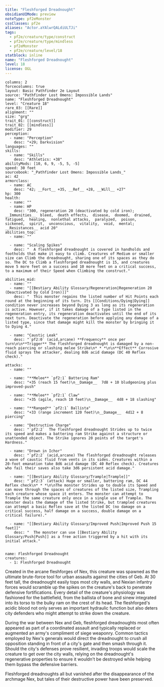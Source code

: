 ```yaml
---
title: "Fleshforged Dreadnought"
obsidianUIMode: preview
noteType: pf2eMonster
cssClasses: pf2e
aliases: "Actor.aYAlwrQALdiULTJi" 
tags:
  - pf2e/creature/type/construct
  - pf2e/creature/type/mindless
  - pf2eMonster
  - pf2e/creature/level/18
statblock: inline
name: "Fleshforged Dreadnought"
level: 18
license: OGL
---
```


```statblock
columns: 2
forcecolumns: true
layout: Basic Pathfinder 2e Layout
source: "Pathfinder Lost Omens: Impossible Lands"
name: "Fleshforged Dreadnought"
level: "Creature 18"
rare_03: [[Rare]]
alignment: ""
size: "grg"
trait_01: [[construct]]
trait_02: [[mindless]]
modifier: 29
perception:
  - name: "Perception"
    desc: "+29; Darkvision"
languages: ""
skills:
  - name: "Skills"
    desc: "Athletics: +38"
abilityMods: [10, 6, 9, -5, 5, -5]
speed: 30 feet
sourcebook: "_Pathfinder Lost Omens: Impossible Lands_"
ac: 42
armorclass:
  - name: AC
    desc: "42; __Fort__ +35, __Ref__ +28, __Will__ +27"
hp: 300
health:
  - name: ""
  - name: HP
    desc: "300, regeneration 20 (deactivated by cold iron); __Immunities__  bleed,  death effects,  disease,  doomed,  drained,  fatigued,  healing,  nonlethal attacks,  paralyzed,  poison,  sickened,  spirit,  unconscious,  vitality,  void,  mental; __Resistances__ acid 20"
abilities_top:
  - name: ""

  - name: "Scaling Spikes"
    desc: "  A fleshforged dreadnought is covered in handholds and footholds that make it easy to climb. Creatures of Medium or smaller size can Climb the dreadnought, sharing one of its spaces as they do so. The DC to Climb a fleshforged dreadnought is 15, and creatures move 5 more feet on a success and 10 more feet on a critical success, to a maximum of their Speed when Climbing the construct."

abilities_mid:
  - name: ""
  - name: "[[Bestiary Ability Glossary/Regeneration|Regeneration 20 (Deactivated by Cold Iron)]]"
    desc: "  This monster regains the listed number of Hit Points each round at the beginning of its turn. Its [[Conditions/Dying|Dying]] condition never increases beyond Dying 3 as long as its regeneration is active. However, if it takes damage of a type listed in the regeneration entry, its regeneration deactivates until the end of its next turn. Deactivate the regeneration before applying any damage of a listed type, since that damage might kill the monster by bringing it to Dying 4."

  - name: "Caustic Leak"
    desc: "`pf2:0` (acid,arcane) **Frequency** once per turn\n\n**Trigger** The fleshforged dreadnought is damaged by a non-reach piercing or slashing melee Strike\n* * *\n\n**Effect** Corrosive fluid sprays the attacker, dealing 8d6 acid damage (DC 40 Reflex check)."

attacks:
  - name: ""

  - name: "**Melee** `pf2:1` Battering Ram"
    desc: "+35 (reach 15 feet)\n__Damage__  7d8 + 10 bludgeoning plus improved-push"

  - name: "**Melee** `pf2:1` Claw"
    desc: "+35 (agile, reach 10 feet)\n__Damage__  4d8 + 18 slashing"

  - name: "**Ranged** `pf2:1` Ballista"
    desc: "+33 (range increment 120 feet)\n__Damage__  4d12 + 8 piercing"

  - name: "Destructive Charge"
    desc: "`pf2:2`  The fleshforged dreadnought Strides up to twice its speed and makes a battering ram Strike against a structure or unattended object. The Strike ignores 20 points of the target's Hardness."

  - name: "Drown in Ichor"
    desc: "`pf2:2` (acid,arcane) The fleshforged dreadnought releases a wave of caustic fluid from vents in its sides. Creatures within a 20-foot emanation take 8d6 acid damage (DC 40 Reflex check). Creatures who fail their saves also take 3d6 persistent acid damage."

  - name: "[[Bestiary Ability Glossary/Trample|Trample]]"
    desc: "`pf2:3` (attack) Huge or smaller, battering ram, DC 44 Reflex check\n* * *\n\nThe monster Strides up to double its Speed and can move through the spaces of creatures of the listed size, Trampling each creature whose space it enters. The monster can attempt to Trample the same creature only once in a single use of Trample. The monster deals the damage of the listed Strike, but trampled creatures can attempt a basic Reflex save at the listed DC (no damage on a critical success, half damage on a success, double damage on a critical failure)."

  - name: "[[Bestiary Ability Glossary/Improved Push|Improved Push 15 feet]]"
    desc: "  The monster can use [[Bestiary Ability Glossary/Push|Push]] as a free action triggered by a hit with its initial attack."
 
```

```encounter-table
name: Fleshforged Dreadnought
creatures:
  - 1: Fleshforged Dreadnought
```



Created in the arcane fleshforges of Nex, this creature was spawned as the ultimate brute-force tool for urban assaults against the cities of Geb. At 30 feet tall, the dreadnought easily tops most city walls, and Nexian infantry forces would scramble up the spikes on the creature's back to penetrate defensive fortifications. Every detail of the creature's physiology was fashioned for the battlefield, from the ballista of bone and sinew integrated into its torso to the bulky ram on the crest of its head. The fleshforged's acidic blood not only serves an important hydraulic function but also deters city defenders who might attempt to strike down the creature.

During the war between Nex and Geb, fleshforged dreadnoughts most often appeared as part of a coordinated assault and typically replaced or augmented an army's compliment of siege weaponry. Common tactics employed by Nex's generals would direct the dreadnought to crush all opposition standing in front of a city's gate and then smash through it. Should the city's defenses prove resilient, invading troops would scale the creature to get over the city walls, relying on the dreadnought's regenerative properties to ensure it wouldn't be destroyed while helping them bypass the defensive barriers.

Fleshforged dreadnoughts all but vanished after the disappearance of the archmage Nex, but tales of their destructive power have been preserved.
